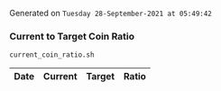 Generated on `Tuesday 28-September-2021 at 05:49:42`

### Current to Target Coin Ratio
`current_coin_ratio.sh`

Date|Current|Target|Ratio
---|---|---|---

